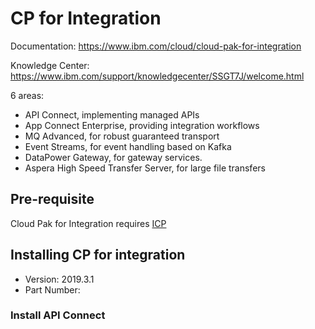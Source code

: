 # CP for Integration

Documentation: https://www.ibm.com/cloud/cloud-pak-for-integration

Knowledge Center: https://www.ibm.com/support/knowledgecenter/SSGT7J/welcome.html

6 areas:

* API Connect, implementing managed APIs
* App Connect Enterprise, providing integration workflows
* MQ Advanced, for robust guaranteed transport
* Event Streams, for event handling based on Kafka
* DataPower Gateway, for gateway services.
* Aspera High Speed Transfer Server, for large file transfers

## Pre-requisite

Cloud Pak for Integration requires [ICP](ICP.md)

## Installing CP for integration

* Version: 2019.3.1
* Part Number: <TBD>

### Install API Connect
